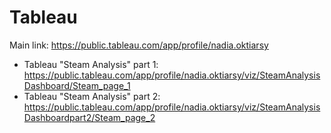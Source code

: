 # Tableau

Main link: https://public.tableau.com/app/profile/nadia.oktiarsy
- Tableau "Steam Analysis" part 1: https://public.tableau.com/app/profile/nadia.oktiarsy/viz/SteamAnalysisDashboard/Steam_page_1
- Tableau "Steam Analysis" part 2: https://public.tableau.com/app/profile/nadia.oktiarsy/viz/SteamAnalysisDashboardpart2/Steam_page_2
